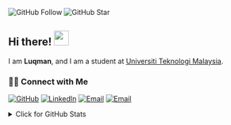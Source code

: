 ![GitHub Follow](https://img.shields.io/github/followers/drshahizan.svg?style=social&label=Follow)
![GitHub Star](https://img.shields.io/github/stars/drshahizan?affiliations=OWNER%2CCOLLABORATOR&style=social&label=Star)

## Hi there! <img src="https://raw.githubusercontent.com/drshahizan/drshahizan/master/img/wave.gif" width="30">

I am  __Luqman__, and I am a student at [Universiti Teknologi Malaysia](https://www.utm.my).


### 🙌🏻 Connect with Me
<p align="left">
    <a href="https://github.com/luqmanhakim02" target="_blank"><img alt="GitHub" src="https://img.shields.io/badge/-@luqmanhakim02-181717?style=flat-square&logo=GitHub&logoColor=white"></a>
    <a href="https://www.linkedin.com/in/luqman-said/" target="_blank"><img alt="LinkedIn" src="https://img.shields.io/badge/-luqman-blue?style=flat-square&logo=Linkedin&logoColor=white&link=https://www.linkedin.com/in/luqman-said/"></a>
    <a href="mailto:lhakim8987@gmail.com" target="_blank"><img alt="Email" src="https://img.shields.io/badge/-lhakim8987@gmail.com-c14438?style=flat-square&logo=Gmail&logoColor=white&link=mailto:lhakim8987@gmail.com"></a>
    <a href="mailto:hakim-02@graduate.utm.my" target="_blank"><img alt="Email" src="https://img.shields.io/badge/-hakim-02@graduate.utm.my-c14438?style=flat-square&logo=Gmail&logoColor=white&link=mailto:hakim-02@graduate.utm.my"></a>
</p>
  

<details>
<summary>Click for GitHub Stats</summary>
<p align="left">
    <img alt = "GitHub Stats" src="https://github-readme-stats.vercel.app/api?username=luqmanhakim02&show_icons=true&hide=issues&icon_color=000000&hide_border=true&title_color=5391FE&text_color=555">
    <br>
    <img alt = "Top Language" src="https://github-readme-stats.vercel.app/api/top-langs/?username=luqmanhakim02&hide=html,&hide_border=true&title_color=5391FE&text_color=555"
</p>
  
  ![Follower Badge](https://img.shields.io/github/followers/luqmanhakim02)
  ![](https://visitor-badge.glitch.me/badge?page_id=luqmanhakim02)

</details>
